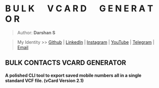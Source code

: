 # **B U L K &emsp; V C A R D &emsp; G E N E R A T O R**

> Author: **Darshan S**

> My Identity >>  [Github](https://github.com/azuregray/) | [LinkedIn](https://linkedin.com/in/arcticblue/) | [Instagram](https://instagram.com/thedarshgowda/) | [YouTube](https://www.youtube.com/@thedarshgowda/) | [Telegram](https://t.me/adobegreen/) | [Email](mailto:d7gowda@gmail.com)

## BULK CONTACTS VCARD GENERATOR
#### A polished CLI tool to export saved mobile numbers all in a single standard VCF file. (vCard Version 2.1)
